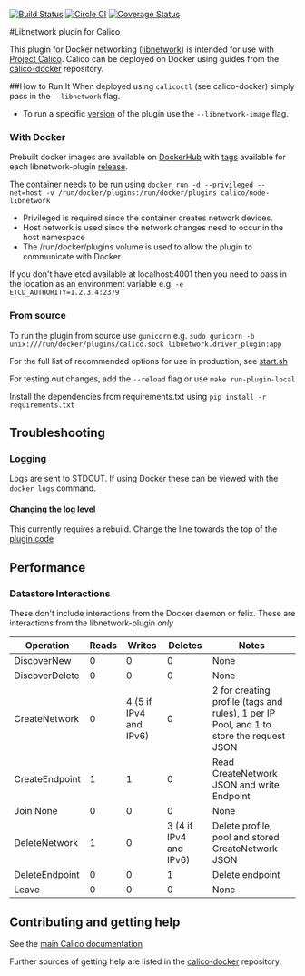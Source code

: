 [![Build Status](https://semaphoreci.com/api/v1/projects/d51a0276-7939-409e-80ac-aa5df9421fef/510521/badge.svg)](https://semaphoreci.com/calico/libnetwork-plugin)
[![Circle CI](https://circleci.com/gh/projectcalico/libnetwork-plugin/tree/master.svg?style=svg)](https://circleci.com/gh/projectcalico/libnetwork-plugin/tree/master)
[![Coverage Status](https://coveralls.io/repos/projectcalico/libnetwork-plugin/badge.svg?branch=master&service=github)](https://coveralls.io/github/projectcalico/libnetwork-plugin?branch=master)


#Libnetwork plugin for Calico

This plugin for Docker networking ([libnetwork](https://github.com/docker/libnetwork)) is intended for use with [Project Calico](http://www.projectcalico.org).
Calico can be deployed on Docker using guides from the [calico-docker](https://github.com/projectcalico/calico-docker) repository.

##How to Run It
When deployed using `calicoctl` (see calico-docker) simply pass in the `--libnetwork` flag.
* To run a specific [version](https://github.com/projectcalico/libnetwork-plugin/releases) of the plugin use the `--libnetwork-image` flag.

### With Docker
Prebuilt docker images are available on [DockerHub](https://hub.docker.com/r/calico/node-libnetwork/) with [tags](https://hub.docker.com/r/calico/node-libnetwork/tags/) available for each libnetwork-plugin [release](https://github.com/projectcalico/libnetwork-plugin/releases).

The container needs to be run using 
`docker run -d --privileged --net=host -v /run/docker/plugins:/run/docker/plugins calico/node-libnetwork`
 
* Privileged is required since the container creates network devices.
* Host network is used since the network changes need to occur in the host namespace
* The /run/docker/plugins volume is used to allow the plugin to communicate with Docker.

If you don't have etcd available at localhost:4001 then you need to pass in the location as an environment variable e.g. `-e ETCD_AUTHORITY=1.2.3.4:2379`

### From source
To run the plugin from source use `gunicorn` e.g.
`sudo gunicorn -b unix:///run/docker/plugins/calico.sock libnetwork.driver_plugin:app`

For the full list of recommended options for use in production, see [start.sh](start.sh)
 
For testing out changes, add the `--reload` flag or use `make run-plugin-local` 

Install the dependencies from requirements.txt using `pip install -r requirements.txt`

## Troubleshooting
### Logging
Logs are sent to STDOUT. If using Docker these can be viewed with the `docker logs` command.
#### Changing the log level
This currently requires a rebuild. Change the line towards the top of the [plugin code](https://github.com/projectcalico/libnetwork-plugin/blob/master/libnetwork/driver_plugin.py)

## Performance
### Datastore Interactions
These don't include interactions from the Docker daemon or felix. These are interactions from the libnetwork-plugin _only_

Operation      | Reads | Writes| Deletes| Notes
---------------|-------|-------|--------|------
DiscoverNew    | 0     | 0     | 0      | None
DiscoverDelete | 0     | 0     | 0      | None
CreateNetwork  | 0     | 4 (5 if IPv4 and IPv6) | 0      | 2 for creating profile (tags and rules), 1 per IP Pool, and 1 to store the request JSON
CreateEndpoint | 1     | 1     | 0      | Read CreateNetwork JSON and write Endpoint
Join None      | 0     | 0     | 0      | None
DeleteNetwork  | 1     | 0     | 3 (4 if IPv4 and IPv6)     | Delete profile, pool and stored CreateNetwork JSON
DeleteEndpoint | 0     | 0     | 1      | Delete endpoint
Leave          | 0     | 0     | 0      | None


## Contributing and getting help
See the [main Calico documentation](http://docs.projectcalio.org/en/latest/involved.html)

Further sources of getting help are listed in the [calico-docker](https://github.com/projectcalico/calico-docker#calico-on-docker) repository.